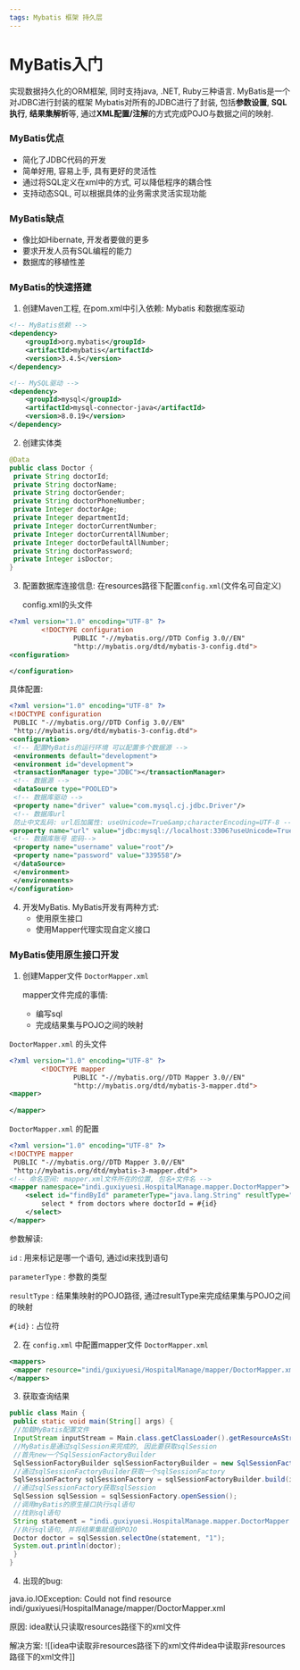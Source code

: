 ```yaml
---
tags: Mybatis 框架 持久层
---
```

# MyBatis入门
实现数据持久化的ORM框架, 同时支持java, .NET,  Ruby三种语言.
MyBatis是一个对JDBC进行封装的框架
Mybatis对所有的JDBC进行了封装, 包括**参数设置**, **SQL执行**, **结果集解析**等,  通过**XML配置/注解**的方式完成POJO与数据之间的映射.

### MyBatis优点
+ 简化了JDBC代码的开发
+ 简单好用, 容易上手, 具有更好的灵活性
+ 通过将SQL定义在xml中的方式, 可以降低程序的耦合性
+ 支持动态SQL, 可以根据具体的业务需求灵活实现功能


### MyBatis缺点
+ 像比如Hibernate, 开发者要做的更多
+ 要求开发人员有SQL编程的能力
+ 数据库的移植性差 

### MyBatis的快速搭建

 1. 创建Maven工程, 在pom.xml中引入依赖: Mybatis 和数据库驱动
```xml
<!-- MyBatis依赖 -->
<dependency>
	<groupId>org.mybatis</groupId>
	<artifactId>mybatis</artifactId>
	<version>3.4.5</version>
</dependency>

<!-- MySQL驱动 -->
<dependency>
	<groupId>mysql</groupId>
	<artifactId>mysql-connector-java</artifactId>
	<version>8.0.19</version>
</dependency>

``` 
2. 创建实体类
```java
@Data  
public class Doctor {  
 private String doctorId;  
 private String doctorName;  
 private String doctorGender;  
 private String doctorPhoneNumber;  
 private Integer doctorAge;  
 private Integer departmentId;  
 private Integer doctorCurrentNumber;  
 private Integer doctorCurrentAllNumber;  
 private Integer doctorDefaultAllNumber;  
 private String doctorPassword;  
 private Integer isDoctor;  
}
```
3. 配置数据库连接信息: 在resources路径下配置`config.xml`(文件名可自定义)


	config.xml的头文件
```xml
<?xml version="1.0" encoding="UTF-8" ?>
        <!DOCTYPE configuration
                PUBLIC "-//mybatis.org//DTD Config 3.0//EN"
                "http://mybatis.org/dtd/mybatis-3-config.dtd">
<configuration>

</configuration>
```
具体配置:
```xml
<?xml version="1.0" encoding="UTF-8" ?>  
<!DOCTYPE configuration  
 PUBLIC "-//mybatis.org//DTD Config 3.0//EN"  
 "http://mybatis.org/dtd/mybatis-3-config.dtd">  
<configuration>  
 <!-- 配置MyBatis的运行环境 可以配置多个数据源 -->  
 <environments default="development">  
 <environment id="development">  
 <transactionManager type="JDBC"></transactionManager>  
 <!-- 数据源 -->  
 <dataSource type="POOLED">  
 <!-- 数据库驱动 -->  
 <property name="driver" value="com.mysql.cj.jdbc.Driver"/>  
 <!-- 数据库url  
 防止中文乱码: url后加属性: useUnicode=True&amp;characterEncoding=UTF-8 --> 
<property name="url" value="jdbc:mysql://localhost:3306?useUnicode=True&amp;characterEncoding=UTF-8"/>  
 <!-- 数据库账号 密码-->  
 <property name="username" value="root"/>  
 <property name="password" value="339558"/>  
 </dataSource>  
 </environment>  
 </environments>  
</configuration>
```
4. 开发MyBatis.     MyBatis开发有两种方式: 
    + 使用原生接口
    + 使用Mapper代理实现自定义接口

### MyBatis使用原生接口开发
1. 创建Mapper文件  `DoctorMapper.xml`


    mapper文件完成的事情:
	+ 编写sql
	+ 完成结果集与POJO之间的映射

`DoctorMapper.xml` 的头文件
```xml
<?xml version="1.0" encoding="UTF-8" ?>
        <!DOCTYPE mapper
                PUBLIC "-//mybatis.org//DTD Mapper 3.0//EN"
                "http://mybatis.org/dtd/mybatis-3-mapper.dtd">
<mapper>
	
</mapper>

```
`DoctorMapper.xml` 的配置
```xml
<?xml version="1.0" encoding="UTF-8" ?>  
<!DOCTYPE mapper  
 PUBLIC "-//mybatis.org//DTD Mapper 3.0//EN"  
 "http://mybatis.org/dtd/mybatis-3-mapper.dtd">  
<!-- 命名空间: mapper.xml文件所在的位置, 包名+文件名 -->  
<mapper namespace="indi.guxiyuesi.HospitalManage.mapper.DoctorMapper">  
 	<select id="findById" parameterType="java.lang.String" resultType="indi.guxiyuesi.HospitalManage.entity.Doctor">  
 		select * from doctors where doctorId = #{id}  
 	</select>  
</mapper>
```
参数解读:

`id` : 用来标记是哪一个语句, 通过id来找到语句

`parameterType` : 参数的类型

`resultType` : 结果集映射的POJO路径, 通过resultType来完成结果集与POJO之间的映射

`#{id}` : 占位符

2. 在 `config.xml` 中配置mapper文件 `DoctorMapper.xml`

```xml
<mappers>  
 <mapper resource="indi/guxiyuesi/HospitalManage/mapper/DoctorMapper.xml"/>  
</mappers>
```

3. 获取查询结果

```java
public class Main {  
 public static void main(String[] args) {  
 //加载MyBatis配置文件  
 InputStream inputStream = Main.class.getClassLoader().getResourceAsStream("config.xml");  
 //MyBatis是通过sqlSession来完成的, 因此要获取sqlSession  
 //首先new一个SqlSessionFactoryBuilder 
 SqlSessionFactoryBuilder sqlSessionFactoryBuilder = new SqlSessionFactoryBuilder();  
 //通过sqlSessionFactoryBuilder获取一个sqlSessionFactory  
 SqlSessionFactory sqlSessionFactory = sqlSessionFactoryBuilder.build(inputStream);  
 //通过sqlSessionFactory获取sqlSession  
 SqlSession sqlSession = sqlSessionFactory.openSession();  
 //调用myBatis的原生接口执行sql语句  
 //找到sql语句 
 String statement = "indi.guxiyuesi.HospitalManage.mapper.DoctorMapper.findById";  
 //执行sql语句, 并将结果集赋值给POJO  
 Doctor doctor = sqlSession.selectOne(statement, "1");  
 System.out.println(doctor);  
 }  
}

```
4. 出现的bug:

 java.io.IOException: Could not find resource indi/guxiyuesi/HospitalManage/mapper/DoctorMapper.xml
 
原因: idea默认只读取resources路径下的xml文件

解决方案: ![[idea中读取非resources路径下的xml文件#idea中读取非resources路径下的xml文件]]

